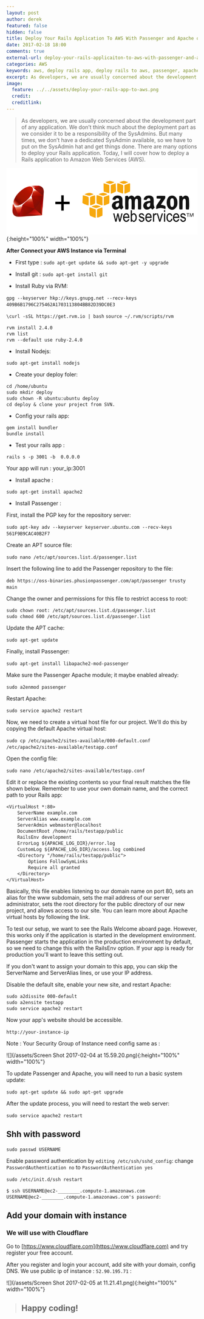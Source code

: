 ```yaml
---
layout: post
author: derek
featured: false
hidden: false
title: Deploy Your Rails Application To AWS With Passenger and Apache on Ubuntu
date: 2017-02-18 18:00
comments: true
external-url: deploy-your-rails-applicaiton-to-aws-with-passenger-and-apache-on-ubuntu
categories: AWS
keywords: aws, deploy rails app, deploy rails to aws, passenger, apache2
excerpt: As developers, we are usually concerned about the development part of any application. We don’t think much about the deployment part as we consider it to be a responsibility of the SysAdmins. But many times, we don’t have a dedicated SysAdmin available, so we have to put on the SysAdmin hat and get things done. There are many options to deploy your Rails application. Today, I will cover how to deploy a Rails application to Amazon Web Services (AWS).
image:
  feature: ../../assets/deploy-your-rails-app-to-aws.png
  credit:
  creditlink:
---
```

>As developers, we are usually concerned about the development part of any application. We don’t think much about the deployment part as we consider it to be a responsibility of the SysAdmins. But many times, we don’t have a dedicated SysAdmin available, so we have to put on the SysAdmin hat and get things done. There are many options to deploy your Rails application. Today, I will cover how to deploy a Rails application to Amazon Web Services (AWS).

![](/assets/deploy-your-rails-app-to-aws.png){:height="100%" width="100%"}

**After Connect your AWS Instance via Terminal**

- First type :
`sudo apt-get update && sudo apt-get -y upgrade`

- Install git : `sudo apt-get install git`

- Install Ruby via RVM:

`gpg --keyserver hkp://keys.gnupg.net --recv-keys 409B6B1796C275462A1703113804BB82D39DC0E3`

`\curl -sSL https://get.rvm.io | bash`
`source ~/.rvm/scripts/rvm`

```
rvm install 2.4.0
rvm list
rvm --default use ruby-2.4.0
```

- Install Nodejs:

```
sudo apt-get install nodejs
```

- Create your deploy foler:

```
cd /home/ubuntu
sudo mkdir deploy
sudo chown -R ubuntu:ubuntu deploy
cd deploy & clone your project from SVN.
```
- Config your rails app:

```
gem install bundler
bundle install
```

- Test your rails app :

```
rails s -p 3001 -b  0.0.0.0
```

Your app will run : your_ip:3001

- Install apache :

```
sudo apt-get install apache2
```

- Install Passenger :

First, install the PGP key for the repository server:

`sudo apt-key adv --keyserver keyserver.ubuntu.com --recv-keys 561F9B9CAC40B2F7`

Create an APT source file:

`sudo nano /etc/apt/sources.list.d/passenger.list`

Insert the following line to add the Passenger repository to the file:

`deb https://oss-binaries.phusionpassenger.com/apt/passenger trusty main`

Change the owner and permissions for this file to restrict access to root:

```
sudo chown root: /etc/apt/sources.list.d/passenger.list
sudo chmod 600 /etc/apt/sources.list.d/passenger.list
```
Update the APT cache:

`sudo apt-get update`

Finally, install Passenger:

`sudo apt-get install libapache2-mod-passenger`

Make sure the Passenger Apache module; it maybe enabled already:

`sudo a2enmod passenger`

Restart Apache:

`sudo service apache2 restart`

Now, we need to create a virtual host file for our project. We'll do this by copying the default Apache virtual host:

`sudo cp /etc/apache2/sites-available/000-default.conf /etc/apache2/sites-available/testapp.conf`

Open the config file:

`sudo nano /etc/apache2/sites-available/testapp.conf`

Edit it or replace the existing contents so your final result matches the file shown below. Remember to use your own domain name, and the correct path to your Rails app:

```
<VirtualHost *:80>
    ServerName example.com
    ServerAlias www.example.com
    ServerAdmin webmaster@localhost
    DocumentRoot /home/rails/testapp/public
    RailsEnv development
    ErrorLog ${APACHE_LOG_DIR}/error.log
    CustomLog ${APACHE_LOG_DIR}/access.log combined
    <Directory "/home/rails/testapp/public">
        Options FollowSymLinks
        Require all granted
    </Directory>
</VirtualHost>
```

Basically, this file enables listening to our domain name on port 80, sets an alias for the www subdomain, sets the mail address of our server administrator, sets the root directory for the public directory of our new project, and allows access to our site. You can learn more about Apache virtual hosts by following the link.

To test our setup, we want to see the Rails Welcome aboard page. However, this works only if the application is started in the development environment. Passenger starts the application in the production environment by default, so we need to change this with the RailsEnv option. If your app is ready for production you'll want to leave this setting out.

If you don't want to assign your domain to this app, you can skip the ServerName and ServerAlias lines, or use your IP address.

Disable the default site, enable your new site, and restart Apache:

```
sudo a2dissite 000-default
sudo a2ensite testapp
sudo service apache2 restart
```

Now your app's website should be accessible.

`http://your-instance-ip`

Note : Your Security Group of Instance need config same as :

![](/assets/Screen Shot 2017-02-04 at 15.59.20.png){:height="100%" width="100%"}

To update Passenger and Apache, you will need to run a basic system update:

`sudo apt-get update && sudo apt-get upgrade`

After the update process, you will need to restart the web server:

`sudo service apache2 restart`


## Shh with password

`sudo passwd USERNAME`

Enable password authentication by `editing /etc/ssh/sshd_config`: change `PasswordAuthentication no` to `PasswordAuthentication yes`

`sudo /etc/init.d/ssh restart`

```
$ ssh USERNAME@ec2-________.compute-1.amazonaws.com
USERNAME@ec2-________.compute-1.amazonaws.com's password:
```

## Add your domain with instance

### We will use with Cloudflare

Go to [https://www.cloudflare.com](https://www.cloudflare.com) and try register your free account.

After you register and login your account, add site with your domain, config DNS. We use public ip of instance : `52.90.195.71` :

![](/assets/Screen Shot 2017-02-05 at 11.21.41.png){:height="100%" width="100%"}

>## Happy coding!
